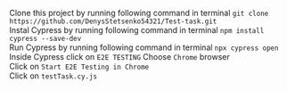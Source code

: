 Clone this project by running following command in terminal ```git clone https://github.com/DenysStetsenko54321/Test-task.git```  
Instal Cypress by running following command in terminal ```npm install cypress --save-dev```  
Run Cypress by running following command in terminal ```npx cypress open```  
Inside Cypress click on ```E2E TESTING``` 
Choose ```Chrome``` browser  
Click on ```Start E2E Testing in Chrome```  
Click on ```testTask.cy.js```
